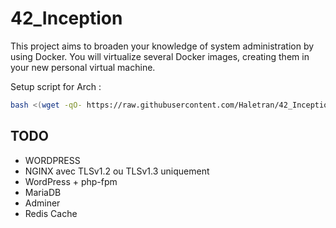# 42_Inception

This project aims to broaden your knowledge of system administration by using Docker.
You will virtualize several Docker images, creating them in your new personal virtual
machine.

Setup script for Arch :
```bash
bash <(wget -qO- https://raw.githubusercontent.com/Haletran/42_Inception/main/scripts/setup_vm.sh)
```

## TODO

- WORDPRESS
-  NGINX avec TLSv1.2 ou TLSv1.3 uniquement
-  WordPress + php-fpm
-  MariaDB
- Adminer
- Redis Cache
